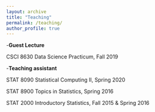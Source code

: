 ```yaml
---
layout: archive
title: "Teaching"
permalink: /teaching/
author_profile: true
---
```


-**Guest Lecture**

CSCI 8630 Data Science Practicum, Fall 2019

-**Teaching assistant**

STAT 8090 Statistical Computing II, Spring 2020

STAT 8900 Topics in Statistics, Spring 2016

STAT 2000 Introductory Statistics, Fall 2015 & Spring 2016
